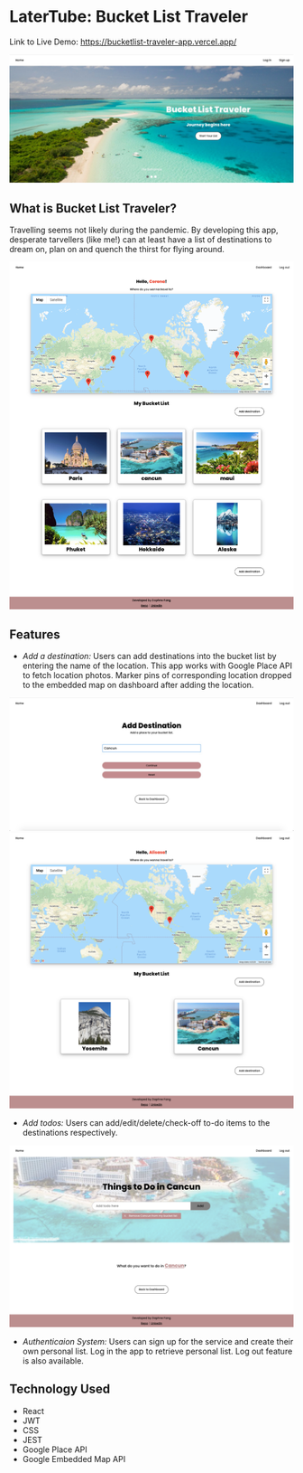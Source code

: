 # LaterTube: Bucket List Traveler

Link to Live Demo: https://bucketlist-traveler-app.vercel.app/

![Landing Page](./markdown-images/landing-page.jpg)


## What is Bucket List Traveler?

Travelling seems not likely during the pandemic. By developing this app, desperate tarvellers (like me!) can at least have a list of destinations to dream on, plan on and quench the thirst for flying around. 

![Home Demo](./markdown-images/home-demo.png)

## Features

- *Add a destination:* Users can add destinations into the bucket list by entering the name of the location. This app works with Google Place API to fetch location photos. Marker pins of corresponding location dropped to the embedded map on dashboard after adding the location.

![Add a destination](./markdown-images/demo-1.jpg)
![Pin dropped onto the map, the destination generated on dashboard](./markdown-images/demo-2.png)

- *Add todos:* Users can add/edit/delete/check-off to-do items to the destinations respectively.

![Add Todo](./markdown-images/demo-3.png)

- *Authenticaion System:* Users can sign up for the service and create their own personal list. Log in the app to retrieve personal list. Log out feature is also available.

## Technology Used
- React
- JWT
- CSS
- JEST
- Google Place API
- Google Embedded Map API